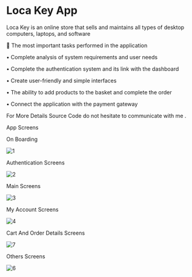 # Loca Key App
Loca Key is an online store that sells and maintains all types of desktop computers, laptops, and software

	The most important tasks performed in the application

•	Complete analysis of system requirements and user needs

•	Complete the authentication system and its link with the dashboard

•	Create user-friendly and simple interfaces

•	The ability to add products to the basket and complete the order

•	Connect the application with the payment gateway


For More Details Source Code do not hesitate to communicate with me .


App Screens 

On Boarding

![1](https://user-images.githubusercontent.com/75737610/222893156-631a5ba2-1cac-4767-8cbb-44c59dbfb937.jpg)


Authentication Screens

![2](https://user-images.githubusercontent.com/75737610/222893521-6dd710da-4bd6-4fa0-bd96-bf012398b76a.jpg)


Main Screens 

![3](https://user-images.githubusercontent.com/75737610/222893559-200f120b-aa53-4a3a-8d9f-80b2c60a6ce4.jpg)

My Account Screens 

![4](https://user-images.githubusercontent.com/75737610/222893584-159f5f35-4d30-466e-a827-344f1c4ea248.jpg)


Cart And Order Details Screens 

![7](https://user-images.githubusercontent.com/75737610/222893631-0c814e07-3245-456d-a361-094552e80ede.jpg)


Others Screens 

![6](https://user-images.githubusercontent.com/75737610/222893730-774c4d61-4259-4a0d-be97-582f93f6b370.jpg)




